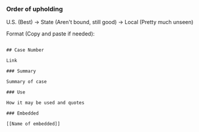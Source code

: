 ### Order of upholding
U.S. (Best) -> State (Aren't bound, still good) -> Local (Pretty much unseen)


Format (Copy and paste if needed):

```

## Case Number

Link

### Summary

Summary of case

### Use

How it may be used and quotes

### Embedded

[[Name of embedded]]

```